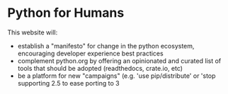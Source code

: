 Python for Humans
=================

This website will:

- establish a "manifesto" for change in the python ecosystem, encouraging developer experience best practices
- complement python.org by offering an opinionated and curated list of tools that should be adopted (readthedocs, crate.io, etc)
- be a platform for new "campaigns" (e.g. 'use pip/distribute' or 'stop supporting 2.5 to ease porting to 3